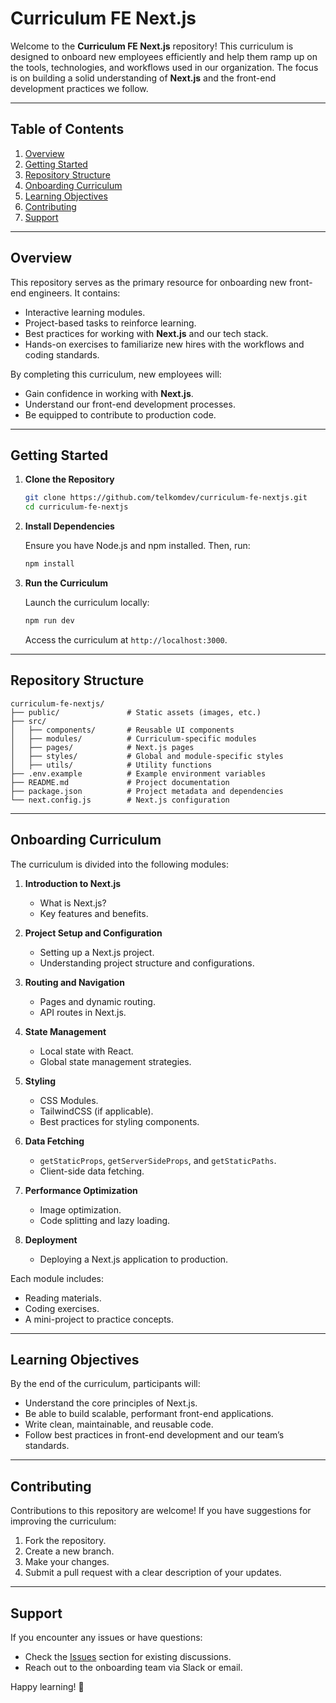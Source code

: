 # Curriculum FE Next.js

Welcome to the **Curriculum FE Next.js** repository! This curriculum is designed to onboard new employees efficiently and help them ramp up on the tools, technologies, and workflows used in our organization. The focus is on building a solid understanding of **Next.js** and the front-end development practices we follow.

---

## Table of Contents

1. [Overview](#overview)
2. [Getting Started](#getting-started)
3. [Repository Structure](#repository-structure)
4. [Onboarding Curriculum](#onboarding-curriculum)
5. [Learning Objectives](#learning-objectives)
6. [Contributing](#contributing)
7. [Support](#support)

---

## Overview

This repository serves as the primary resource for onboarding new front-end engineers. It contains:

- Interactive learning modules.
- Project-based tasks to reinforce learning.
- Best practices for working with **Next.js** and our tech stack.
- Hands-on exercises to familiarize new hires with the workflows and coding standards.

By completing this curriculum, new employees will:
- Gain confidence in working with **Next.js**.
- Understand our front-end development processes.
- Be equipped to contribute to production code.

---

## Getting Started

1. **Clone the Repository**

   ```bash
   git clone https://github.com/telkomdev/curriculum-fe-nextjs.git
   cd curriculum-fe-nextjs
   ```

2. **Install Dependencies**

   Ensure you have Node.js and npm installed. Then, run:

   ```bash
   npm install
   ```

3. **Run the Curriculum**

   Launch the curriculum locally:

   ```bash
   npm run dev
   ```

   Access the curriculum at `http://localhost:3000`.

---

## Repository Structure

```
curriculum-fe-nextjs/
├── public/               # Static assets (images, etc.)
├── src/
│   ├── components/       # Reusable UI components
│   ├── modules/          # Curriculum-specific modules
│   ├── pages/            # Next.js pages
│   ├── styles/           # Global and module-specific styles
│   ├── utils/            # Utility functions
├── .env.example          # Example environment variables
├── README.md             # Project documentation
├── package.json          # Project metadata and dependencies
└── next.config.js        # Next.js configuration
```

---

## Onboarding Curriculum

The curriculum is divided into the following modules:

1. **Introduction to Next.js**
   - What is Next.js?
   - Key features and benefits.

2. **Project Setup and Configuration**
   - Setting up a Next.js project.
   - Understanding project structure and configurations.

3. **Routing and Navigation**
   - Pages and dynamic routing.
   - API routes in Next.js.

4. **State Management**
   - Local state with React.
   - Global state management strategies.

5. **Styling**
   - CSS Modules.
   - TailwindCSS (if applicable).
   - Best practices for styling components.

6. **Data Fetching**
   - `getStaticProps`, `getServerSideProps`, and `getStaticPaths`.
   - Client-side data fetching.

7. **Performance Optimization**
   - Image optimization.
   - Code splitting and lazy loading.

8. **Deployment**
   - Deploying a Next.js application to production.

Each module includes:
- Reading materials.
- Coding exercises.
- A mini-project to practice concepts.

---

## Learning Objectives

By the end of the curriculum, participants will:

- Understand the core principles of Next.js.
- Be able to build scalable, performant front-end applications.
- Write clean, maintainable, and reusable code.
- Follow best practices in front-end development and our team’s standards.

---

## Contributing

Contributions to this repository are welcome! If you have suggestions for improving the curriculum:

1. Fork the repository.
2. Create a new branch.
3. Make your changes.
4. Submit a pull request with a clear description of your updates.

---

## Support

If you encounter any issues or have questions:

- Check the [Issues](https://github.com/telkomdev/curriculum-fe-nextjs/issues) section for existing discussions.
- Reach out to the onboarding team via Slack or email.

Happy learning! 🎉

